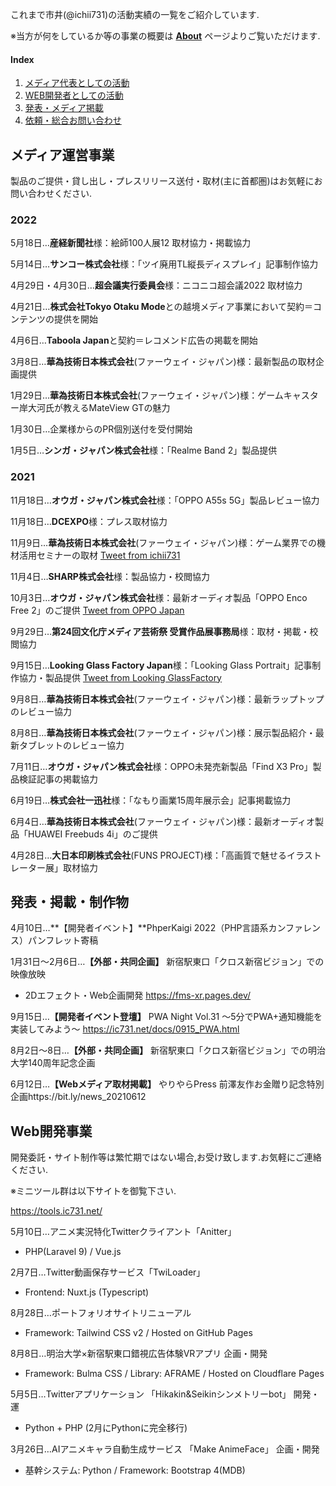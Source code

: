 これまで市井(@ichii731)の活動実績の一覧をご紹介しています.

※当方が何をしているか等の事業の概要は **[About](/about)** ページよりご覧いただけます.

#### Index

1. [メディア代表としての活動](#メディア運営事業)
2. [WEB開発者としての活動](#web開発事業)
3. [発表・メディア掲載](#発表掲載制作物)
4. [依頼・総合お問い合わせ](/contact)
   
## メディア運営事業
   
製品のご提供・貸し出し・プレスリリース送付・取材(主に首都圏)はお気軽にお問い合わせください.

### 2022

5月18日…**産経新聞社**様：絵師100人展12 取材協力・掲載協力

5月14日…**サンコー株式会社**様：「ツイ廃用TL縦長ディスプレイ」記事制作協力

4月29日・4月30日…**超会議実行委員会**様：ニコニコ超会議2022 取材協力

4月21日…**株式会社Tokyo Otaku Mode**との越境メディア事業において契約＝コンテンツの提供を開始

4月6日…**Taboola Japan**と契約＝レコメンド広告の掲載を開始

3月8日…**華為技術日本株式会社**(ファーウェイ・ジャパン)様：最新製品の取材企画提供

1月29日…**華為技術日本株式会社**(ファーウェイ・ジャパン)様：ゲームキャスター岸大河氏が教えるMateView GTの魅力

1月30日…企業様からのPR個別送付を受付開始

1月5日…**シンガ・ジャパン株式会社**様：「Realme Band 2」製品提供

### 2021

11月18日…**オウガ・ジャパン株式会社**様：「OPPO A55s 5G」製品レビュー協力

11月18日…**DCEXPO**様：プレス取材協力

11月9日…**華為技術日本株式会社**(ファーウェイ・ジャパン)様：ゲーム業界での機材活用セミナーの取材
[Tweet from ichii731](https://twitter.com/ichii731/status/1457927804977180676)

11月4日…**SHARP株式会社**様：製品協力・校閲協力

10月3日…**オウガ・ジャパン株式会社**様：最新オーディオ製品「OPPO Enco Free 2」のご提供
[Tweet from OPPO Japan](https://twitter.com/OPPOJapan/status/1445923632069308417)

9月29日…**第24回文化庁メディア芸術祭 受賞作品展事務局**様：取材・掲載・校閲協力

9月15日…**Looking Glass Factory Japan**様：「Looking Glass Portrait」記事制作協力・製品提供
[Tweet from Looking GlassFactory](https://twitter.com/LKGGlass_JP/status/1438427413742960640)

9月8日…**華為技術日本株式会社**(ファーウェイ・ジャパン)様：最新ラップトップのレビュー協力

8月8日…**華為技術日本株式会社**(ファーウェイ・ジャパン)様：展示製品紹介・最新タブレットのレビュー協力

7月11日…**オウガ・ジャパン株式会社**様：OPPO未発売新製品「Find X3 Pro」製品検証記事の掲載協力

6月19日…**株式会社一迅社**様：「なもり画業15周年展示会」記事掲載協力

6月4日…**華為技術日本株式会社**(ファーウェイ・ジャパン)様：最新オーディオ製品「HUAWEI Freebuds 4i」のご提供

4月28日…**大日本印刷株式会社**(FUNS PROJECT)様：「高画質で魅せるイラストレーター展」取材協力

## 発表・掲載・制作物

4月10日…**【開発者イベント】**PhperKaigi 2022（PHP言語系カンファレンス）パンフレット寄稿

1月31日～2月6日…**【外部・共同企画】** 新宿駅東口「クロス新宿ビジョン」での映像放映

- 2Dエフェクト・Web企画開発
  https://fms-xr.pages.dev/

9月15日…**【開発者イベント登壇】** PWA Night Vol.31 ～5分でPWA+通知機能を実装してみよう～
https://ic731.net/docs/0915_PWA.html

8月2日～8日…**【外部・共同企画】** 新宿駅東口「クロス新宿ビジョン」での明治大学140周年記念企画

6月12日…**【Webメディア取材掲載】** やりやらPress 前澤友作お金贈り記念特別企画https://bit.ly/news_20210612

## Web開発事業

開発委託・サイト制作等は繁忙期ではない場合,お受け致します.お気軽にご連絡ください.

※ミニツール群は以下サイトを御覧下さい.

https://tools.ic731.net/

5月10日…アニメ実況特化Twitterクライアント「Anitter」

- PHP(Laravel 9) / Vue.js

2月7日…Twitter動画保存サービス「TwiLoader」

- Frontend: Nuxt.js (Typescript)

8月28日…ポートフォリオサイトリニューアル

- Framework: Tailwind CSS v2 / Hosted on GitHub Pages

8月8日…明治大学×新宿駅東口錯視広告体験VRアプリ 企画・開発

- Framework: Bulma CSS / Library: AFRAME / Hosted on Cloudflare Pages

5月5日…Twitterアプリケーション 「Hikakin&amp;Seikinシンメトリーbot」 開発・運

- Python + PHP (2月にPythonに完全移行)

3月26日…AIアニメキャラ自動生成サービス 「Make AnimeFace」 企画・開発

- 基幹システム: Python / Framework: Bootstrap 4(MDB)

# 
